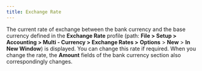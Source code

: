 ```yaml
---
title: Exchange Rate
---
```



The current rate of exchange between the bank currency and the base currency defined in the **Exchange Rate** profile (path: **File &gt; Setup &gt; Accounting &gt; Multi - Currency &gt; 
Exchange Rates &gt;** **Options** > **New** > **In New Window**) is displayed. You can change this rate if required. When you change the rate, the **Amount** fields of the bank currency section also correspondingly changes.
